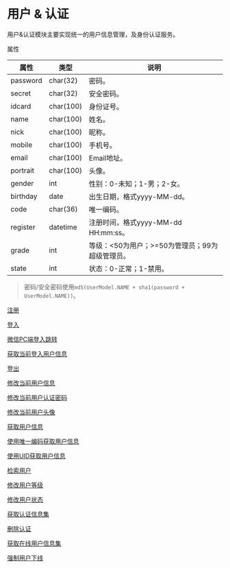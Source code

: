 # 用户 & 认证

用户&认证模块主要实现统一的用户信息管理，及身份认证服务。

属性

|属性|类型|说明|
|---|---|---|
|password|char(32)|密码。|
|secret|char(32)|安全密码。|
|idcard|char(100)|身份证号。|
|name|char(100)|姓名。|
|nick|char(100)|昵称。|
|mobile|char(100)|手机号。|
|email|char(100)|Email地址。|
|portrait|char(100)|头像。|
|gender|int|性别：0-未知；1-男；2-女。|
|birthday|date|出生日期，格式yyyy-MM-dd。|
|code|char(36)|唯一编码。|
|register|datetime|注册时间，格式yyyy-MM-dd HH:mm:ss。|
|grade|int|等级：<50为用户；>=50为管理员；99为超级管理员。|
|state|int|状态：0-正常；1-禁用。|
> 密码/安全密码使用`md5(UserModel.NAME + sha1(password + UserModel.NAME))`。

[注册](doc/sign-up.md)

[登入](doc/sign-in.md)

[微信PC端登入跳转](doc/sign-in-wx-pc.md)

[获取当前登入用户信息](doc/sign.md)

[登出](doc/sign-out.md)

[修改当前用户信息](doc/modify.md)

[修改当前用户认证密码](doc/password.md)

[修改当前用户头像](doc/portrait.md)

[获取用户信息](doc/get.md)

[使用唯一编码获取用户信息](doc/find-by-code.md)

[使用UID获取用户信息](doc/find-by-uid.md)

[检索用户](doc/query.md)

[修改用户等级](doc/grade.md)

[修改用户状态](doc/state.md)

[获取认证信息集](doc/auth/query.md)

[删除认证](doc/auth/delte.md)

[获取在线用户信息集](doc/online/query.md)

[强制用户下线](doc/online/sign-out.md)
